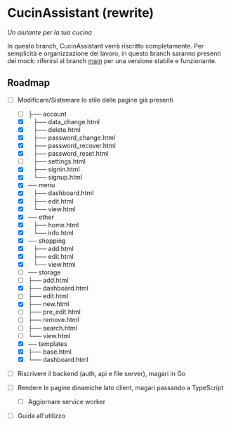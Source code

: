 # CucinAssistant (rewrite)

_Un aiutante per la tua cucina_

In questo branch, CucinAssistant verrà riscritto completamente.
Per semplicità e organizzazione del lavoro, in questo branch saranno presenti dei mock: riferirsi al branch [main](https://github.com/gianluparri03/cucinassistant/tree/main)
per una versione stabile e funzionante.

## Roadmap

- [ ] Modificare/Sistemare lo stile delle pagine già presenti
  - [ ] ├── account
  - [X]    ├── data_change.html
  - [X]    ├── delete.html
  - [X]    ├── password_change.html
  - [X]    ├── password_recover.html
  - [X]    ├── password_reset.html
  - [ ]    ├── settings.html
  - [X]    ├── signin.html
  - [X]    └── signup.html
  - [X] ── menu
  - [X]    ├── dashboard.html
  - [X]    ├── edit.html
  - [X]    └── view.html
  - [X] ── other
  - [X]    ├── home.html
  - [X]    └── info.html
  - [X] ── shopping
  - [X]    ├── add.html
  - [X]    ├── edit.html
  - [X]    └── view.html
  - [ ] ── storage
  - [ ]    ├── add.html
  - [X]    ├── dashboard.html
  - [ ]    ├── edit.html
  - [X]    ├── new.html
  - [ ]    ├── pre_edit.html
  - [ ]    ├── remove.html
  - [ ]    ├── search.html
  - [ ]    └── view.html
  - [X] ── templates
  - [X]    ├── base.html
  - [X]    └── dashboard.html

- [ ] Riscrivere il backend (auth, api e file server), magari in Go

- [ ] Rendere le pagine dinamiche lato client, magari passando a TypeScript
  - [ ] Aggiornare service worker

- [ ] Guida all'utilizzo
